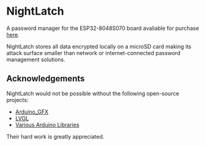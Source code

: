 # NightLatch
A password manager for the ESP32-8048S070 board avaliable for purchase [here](https://www.aliexpress.com/item/1005004952726089.html).

NightLatch stores all data encrypted locally on a microSD card making its attack surface smaller than network or internet-connected password management solutions.

## Acknowledgements
NightLatch would not be possible without the following open-source projects:
- [Arduino_GFX](https://github.com/moononournation/Arduino_GFX)
- [LVGL](https://github.com/lvgl/lvgl)
- [Various Arduino Libraries](https://github.com/arduino-libraries)

Their hard work is greatly appreciated.
